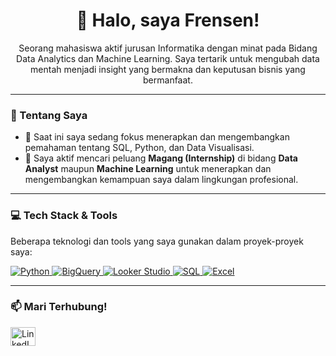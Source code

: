 <h1 align="center">👋 Halo, saya Frensen!</h1>
<p align="center">
  Seorang mahasiswa aktif jurusan Informatika dengan minat pada Bidang Data Analytics dan Machine Learning. Saya tertarik untuk mengubah data mentah menjadi insight yang bermakna dan keputusan bisnis yang bermanfaat.
</p>

---

### 🌱 Tentang Saya

* 🔭 Saat ini saya sedang fokus menerapkan dan mengembangkan pemahaman tentang SQL, Python, dan Data Visualisasi.
* 🚀 Saya aktif mencari peluang **Magang (Internship)** di bidang **Data Analyst** maupun **Machine Learning** untuk menerapkan dan mengembangkan kemampuan saya dalam lingkungan profesional.

---

### 💻 Tech Stack & Tools

Beberapa teknologi dan tools yang saya gunakan dalam proyek-proyek saya:

<p align="left">
  <a href="https://www.python.org" target="_blank"> 
    <img src="https://img.shields.io/badge/Python-3776AB?style=for-the-badge&logo=python&logoColor=white" alt="Python"/> 
  </a>
  <a href="https://cloud.google.com/bigquery" target="_blank">
    <img src="https://img.shields.io/badge/Google%20BigQuery-4285F4?style=for-the-badge&logo=google-bigquery&logoColor=white" alt="BigQuery"/>
  </a>
  <a href="https://lookerstudio.google.com/" target="_blank"> 
    <img src="https://img.shields.io/badge/Looker%20Studio-4285F4?style=for-the-badge&logo=looker&logoColor=white" alt="Looker Studio"/>
  </a>
  <a href="#" target="_blank">
    <img src="https://img.shields.io/badge/SQL-025E8C?style=for-the-badge&logo=postgresql&logoColor=white" alt="SQL"/>
  </a>
  <a href="https://www.microsoft.com/en-us/microsoft-365/excel" target="_blank">
    <img src="https://img.shields.io/badge/Microsoft%20Excel-217346?style=for-the-badge&logo=microsoft-excel&logoColor=white" alt="Excel"/>
  </a>
</p>

---

### 📫 Mari Terhubung!

<p align="left">
<a href="https://www.linkedin.com/in/frensenmeisandy" target="blank"><img align="center" src="https://raw.githubusercontent.com/rahuldkjain/github-profile-readme-generator/master/src/images/icons/Social/linked-in-alt.svg" alt="LinkedIn Profile" height="30" width="40" /></a>
</p>
